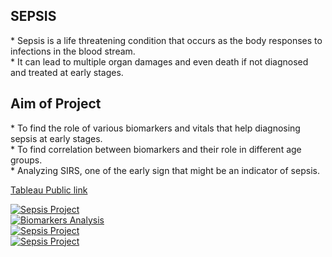 <h2>SEPSIS</h2>

<p> 
* Sepsis is a life threatening condition that occurs as the body responses to infections in the blood stream.
<br />* It can lead to multiple organ damages and even death if not diagnosed and treated at early stages.

<h2> Aim of Project </h2>

<p>
* To find the role of various biomarkers and vitals that help diagnosing sepsis at early stages. 
<br />* To find correlation between biomarkers and their role in different age groups.
<br />* Analyzing SIRS, one of the early sign that might be an indicator of sepsis. </p>

<a href="https://public.tableau.com/views/SepsisProject_SheebaPriya/SepsisProject?:language=en-US&publish=yes&:sid=&:redirect=auth&:display_count=n&:origin=viz_share_link
"> Tableau Public link </a>


<div class='tableauPlaceholder' id='viz1729182078093' style='position: relative'><noscript><a href='#'><img alt='Sepsis Project ' src='https:&#47;&#47;public.tableau.com&#47;static&#47;images&#47;Se&#47;SepsisProject_SheebaPriya&#47;SepsisProject&#47;1_rss.png' style='border: none' /></a></noscript><object class='tableauViz'  style='display:none;'><param name='host_url' value='https%3A%2F%2Fpublic.tableau.com%2F' /> <param name='embed_code_version' value='3' /> <param name='site_root' value='' /><param name='name' value='SepsisProject_SheebaPriya&#47;SepsisProject' /><param name='tabs' value='no' /><param name='toolbar' value='yes' /><param name='static_image' value='https:&#47;&#47;public.tableau.com&#47;static&#47;images&#47;Se&#47;SepsisProject_SheebaPriya&#47;SepsisProject&#47;1.png' /> <param name='animate_transition' value='yes' /><param name='display_static_image' value='yes' /><param name='display_spinner' value='yes' /><param name='display_overlay' value='yes' /><param name='display_count' value='yes' /><param name='language' value='en-US' /><param name='filter' value='publish=yes' /></object></div>                <script type='text/javascript'>                    var divElement = document.getElementById('viz1729182078093');                    var vizElement = divElement.getElementsByTagName('object')[0];                    vizElement.style.width='1800px';vizElement.style.height='3027px';                    var scriptElement = document.createElement('script');                    scriptElement.src = 'https://public.tableau.com/javascripts/api/viz_v1.js';                    vizElement.parentNode.insertBefore(scriptElement, vizElement);                </script>


<div class='tableauPlaceholder' id='viz1729180667022' style='position: relative'><noscript><a href='#'><img alt='Biomarkers Analysis ' src='https:&#47;&#47;public.tableau.com&#47;static&#47;images&#47;Se&#47;SepsisProject_Sheeba&#47;BiomarkerAnalysis&#47;1_rss.png' style='border: none' /></a></noscript><object class='tableauViz'  style='display:none;'><param name='host_url' value='https%3A%2F%2Fpublic.tableau.com%2F' /> <param name='embed_code_version' value='3' /> <param name='site_root' value='' /><param name='name' value='SepsisProject_Sheeba&#47;BiomarkerAnalysis' /><param name='tabs' value='no' /><param name='toolbar' value='yes' /><param name='static_image' value='https:&#47;&#47;public.tableau.com&#47;static&#47;images&#47;Se&#47;SepsisProject_Sheeba&#47;BiomarkerAnalysis&#47;1.png' /> <param name='animate_transition' value='yes' /><param name='display_static_image' value='yes' /><param name='display_spinner' value='yes' /><param name='display_overlay' value='yes' /><param name='display_count' value='yes' /><param name='language' value='en-US' /><param name='filter' value='publish=yes' /></object></div>                <script type='text/javascript'>                    var divElement = document.getElementById('viz1729180667022');                    var vizElement = divElement.getElementsByTagName('object')[0];                    if ( divElement.offsetWidth > 800 ) { vizElement.style.minWidth='1400px';vizElement.style.maxWidth='100%';vizElement.style.minHeight='7727px';vizElement.style.maxHeight=(divElement.offsetWidth*0.75)+'px';} else if ( divElement.offsetWidth > 500 ) { vizElement.style.minWidth='1400px';vizElement.style.maxWidth='100%';vizElement.style.minHeight='7727px';vizElement.style.maxHeight=(divElement.offsetWidth*0.75)+'px';} else { vizElement.style.width='100%';vizElement.style.height='6727px';}                     var scriptElement = document.createElement('script');                    scriptElement.src = 'https://public.tableau.com/javascripts/api/viz_v1.js';                    vizElement.parentNode.insertBefore(scriptElement, vizElement);                </script>



<div class='tableauPlaceholder' id='viz1729182195177' style='position: relative'><noscript><a href='#'><img alt='Sepsis Project ' src='https:&#47;&#47;public.tableau.com&#47;static&#47;images&#47;W4&#47;W4PGRFFXG&#47;1_rss.png' style='border: none' /></a></noscript><object class='tableauViz'  style='display:none;'><param name='host_url' value='https%3A%2F%2Fpublic.tableau.com%2F' /> <param name='embed_code_version' value='3' /> <param name='path' value='shared&#47;W4PGRFFXG' /> <param name='toolbar' value='yes' /><param name='static_image' value='https:&#47;&#47;public.tableau.com&#47;static&#47;images&#47;W4&#47;W4PGRFFXG&#47;1.png' /> <param name='animate_transition' value='yes' /><param name='display_static_image' value='yes' /><param name='display_spinner' value='yes' /><param name='display_overlay' value='yes' /><param name='display_count' value='yes' /><param name='language' value='en-US' /><param name='filter' value='publish=yes' /></object></div>                <script type='text/javascript'>                    var divElement = document.getElementById('viz1729182195177');                    var vizElement = divElement.getElementsByTagName('object')[0];                    vizElement.style.width='1800px';vizElement.style.height='3027px';                    var scriptElement = document.createElement('script');                    scriptElement.src = 'https://public.tableau.com/javascripts/api/viz_v1.js';                    vizElement.parentNode.insertBefore(scriptElement, vizElement);                </script>


<div class='tableauPlaceholder' id='viz1729182251079' style='position: relative'><noscript><a href='#'><img alt='Sepsis Project ' src='https:&#47;&#47;public.tableau.com&#47;static&#47;images&#47;PH&#47;PHYHCWFQ5&#47;1_rss.png' style='border: none' /></a></noscript><object class='tableauViz'  style='display:none;'><param name='host_url' value='https%3A%2F%2Fpublic.tableau.com%2F' /> <param name='embed_code_version' value='3' /> <param name='path' value='shared&#47;PHYHCWFQ5' /> <param name='toolbar' value='yes' /><param name='static_image' value='https:&#47;&#47;public.tableau.com&#47;static&#47;images&#47;PH&#47;PHYHCWFQ5&#47;1.png' /> <param name='animate_transition' value='yes' /><param name='display_static_image' value='yes' /><param name='display_spinner' value='yes' /><param name='display_overlay' value='yes' /><param name='display_count' value='yes' /><param name='language' value='en-US' /><param name='filter' value='publish=yes' /></object></div>                <script type='text/javascript'>                    var divElement = document.getElementById('viz1729182251079');                    var vizElement = divElement.getElementsByTagName('object')[0];                    vizElement.style.width='1800px';vizElement.style.height='3027px';                    var scriptElement = document.createElement('script');                    scriptElement.src = 'https://public.tableau.com/javascripts/api/viz_v1.js';                    vizElement.parentNode.insertBefore(scriptElement, vizElement);                </script>
